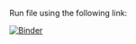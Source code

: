 Run file using the following link:

[![Binder](https://mybinder.org/badge_logo.svg)](https://mybinder.org/v2/gh/soumyajitmitra77/tic-tac-toe.git/HEAD?labpath=tic-tac-toe.ipynb)
